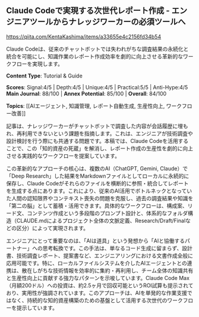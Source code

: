 ## Claude Codeで実現する次世代レポート作成 - エンジニアツールからナレッジワーカーの必須ツールへ

https://qiita.com/KentaKashima/items/a33655e4c2156fd34b54

Claude Codeは、従来のチャットボットでは失われがちな調査結果の永続化と統合を可能にし、知識作業のレポート作成効率を劇的に向上させる革新的なワークフローを実現します。

**Content Type**: Tutorial & Guide

**Scores**: Signal:4/5 | Depth:4/5 | Unique:4/5 | Practical:5/5 | Anti-Hype:4/5
**Main Journal**: 88/100 | **Annex Potential**: 85/100 | **Overall**: 84/100

**Topics**: [[AIエージェント, 知識管理, レポート自動生成, 生産性向上, ワークフロー改善]]

記事は、ナレッジワーカーがチャットボットで調査した内容が会話履歴に埋もれ、再利用できないという課題を指摘します。これは、エンジニアが技術調査や設計検討を行う際にも共通する問題です。本稿では、Claude Codeを活用することで、この「知的資産の死蔵」を解消し、レポート作成の生産性を劇的に向上させる実践的なワークフローを提案しています。

この革新的なアプローチの核心は、複数のAI（ChatGPT, Gemini, Claude）で「Deep Research」した結果をMarkdownファイルとしてローカルに永続的に保存し、Claude Codeがそれらのファイルを横断的に参照・統合してレポートを生成する点にあります。これにより、従来のAI活用でボトルネックとなっていた人間の認知限界やコンテキスト喪失の問題を克服し、過去の調査結果や知識を「第二の脳」として蓄積・活用できます。具体的なワークフローは、構成案、リード文、コンテンツ作成という多段階のプロンプト設計と、体系的なフォルダ構造（CLAUDE.mdによるプロジェクト全体の文脈定義、Research/Draft/Finalなどの区分）によって実現されます。

エンジニアにとって重要なのは、「AIは道具」という発想から「AIと協働するパートナー」への思考転換です。この手法は、単なるコード生成に留まらず、設計書、技術調査レポート、提案書など、エンジニアリングにおける文書作成全般に応用可能です。特に、ローカルファイルシステムを介したAIエージェントとの連携は、散在しがちな技術情報を効率的に集約・再利用し、チーム全体の知識共有と生産性向上に貢献する強力なパターンを示唆しています。Claude Code Max（月額200ドル）への投資は、約2.5ヶ月で回収可能というROI試算も提示されており、実用性が強調されています。このアプローチは、AIを単発的な作業支援ではなく、持続的な知的資産構築のための基盤として活用する次世代のワークフローを提示しています。